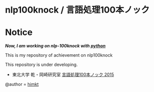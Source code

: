 # nlp100knock / 言語処理100本ノック

# Notice

___Now, I am working on nlp-100knock with [python](https://github.com/himkt/nlp-100knock-python)___

This is my repository of achievement on nlp100knock  

This repository is under developing.

* 東北大学 乾・岡崎研究室 [言語処理100本ノック 2015](http://www.cl.ecei.tohoku.ac.jp/nlp100/index.html)

@author = [himkt](https://twitter.com/himkt)
